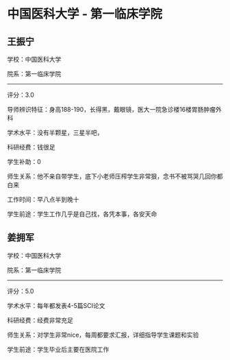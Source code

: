 # 中国医科大学 - 第一临床学院

## 王振宁

学校：中国医科大学

院系：第一临床学院

* * *

评分：3.0

导师辨识特征：身高188-190，长得黑，戴眼镜，医大一院急诊楼16楼胃肠肿瘤外科

学术水平：没有半颗星，三星半吧，

科研经费：钱很足

学生补助：0

师生关系：他不亲自带学生，底下小老师压榨学生非常狠，念书不被骂哭几回你都白来

工作时间：早八点半到晚十

学生前途：学生工作几乎是自己找，各凭本事，各安天命

## 姜拥军

学校：中国医科大学

院系：第一临床学院

* * *

评分：5.0

学术水平：每年都发表4-5篇SCI论文

科研经费：经费非常充足

师生关系：对学生非常nice，每周都要求汇报，详细指导学生课题和实验

学生前途：学生毕业后主要在医院工作